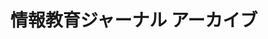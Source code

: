 ---
title: 情報教育ジャーナル アーカイブ
featured_image: "https://c1.wallpaperflare.com/preview/127/366/443/library-book-bookshelf-read.jpg"
---